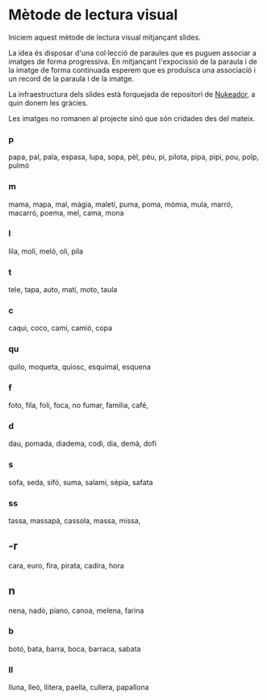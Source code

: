 # Mètode de lectura visual

Iniciem aquest mètode de lectura visual mitjançant slides.

La idea és disposar d'una col·lecció de paraules que es puguen associar a imatges de forma progressiva. En mitjançant l'expocissió de la paraula i de la imatge de forma continuada esperem que es produïsca una associació i un record de la paraula i de la imatge.

La infraestructura dels slides està forquejada de repositori de [Nukeador](https://github.com/nukeador/b2g-slides), a quin donem les gràcies.

Les imatges no romanen al projecte sinó que són cridades des del mateix.

### p

papa, pal, pala, espasa, lupa, sopa, pèl, pèu, pi, pilota, pipa, pipi, pou, polp, pulmó

### m

mama, mapa, mal, màgia, maletí, puma, poma, mòmia, mula, marró, macarró, poema, mel, cama, mona

### l

lila, molí, meló, oli, pila

### t

tele, tapa, auto, matí, moto, taula

### c

caqui, coco, camí, camió, copa

### qu

quilo, moqueta, quiosc, esquimal, esquena

### f

foto, fila, foli, foca, no fumar, familia, café,

### d

dau, pomada, diadema, codi, dia, demà, dofí

### s

sofa, seda, sifó, suma, salami, sépia, safata

### ss

tassa, massapà, cassola, massa, missa,

## -r

cara, euro, fira, pirata, cadira, hora

## n

nena, nadó, piano, canoa, melena, farina

### b

botó, bata, barra, boca, barraca, sabata

### ll

lluna, lleó, llitera, paella, cullera, papallona
